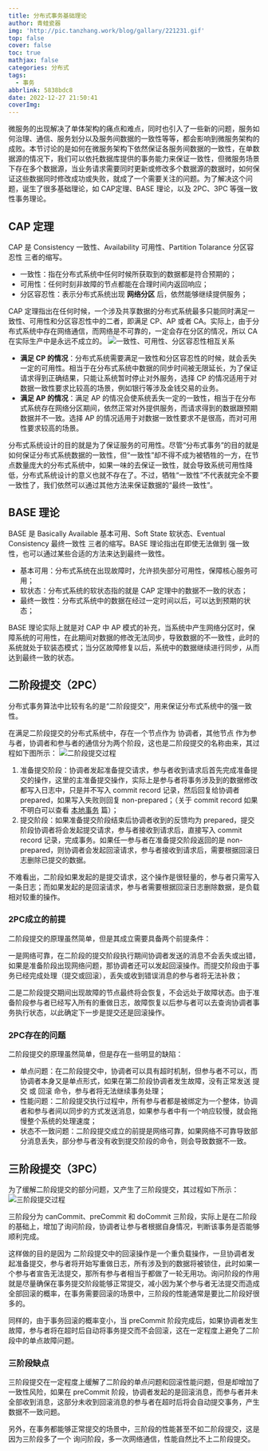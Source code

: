 ```yaml
---
title: 分布式事务基础理论
author: 青蛙瓷器
img: 'http://pic.tanzhang.work/blog/gallary/221231.gif'
top: false
cover: false
toc: true
mathjax: false
categories: 分布式
tags:
  - 事务
abbrlink: 5838bdc8
date: 2022-12-27 21:50:41
coverImg:
---
```

微服务的出现解决了单体架构的痛点和难点，同时也引入了一些新的问题，服务如何治理、通信、服务划分以及服务间数据的一致性等等，都会影响到微服务架构的成败。本节讨论的是如何在微服务架构下依然保证各服务间数据的一致性，在单数据源的情况下，我们可以依托数据库提供的事务能力来保证一致性，但微服务场景下存在多个数据源，当业务请求需要同时更新或修改多个数据源的数据时，如何保证这些数据同时修改成功或失败，就成了一个需要关注的问题。为了解决这个问题，诞生了很多基础理论，如 CAP定理、BASE 理论，以及 2PC、3PC 等强一致性事务理论。

## CAP 定理

CAP 是 Consistency 一致性、Availability 可用性、Partition Tolarance  分区容忍性 三者的缩写。

- 一致性：指在分布式系统中任何时候所获取到的数据都是符合预期的；
- 可用性：任何时刻非故障的节点都能在合理时间内返回响应；
- 分区容忍性：表示分布式系统出现 **网络分区** 后，依然能够继续提供服务；

CAP 定理指出在任何时候，一个涉及共享数据的分布式系统最多只能同时满足一致性、可用性和分区容忍性中的二者，即满足 CP、AP 或者 CA。实际上，由于分布式系统中存在网络通信，而网络是不可靠的，一定会存在分区的情况，所以 CA 在实际生产中是永远不成立的。
![一致性、可用性、分区容忍性相互关系](http://pic.tanzhang.work/blog/20221228161311.png)

- **满足 CP 的情况**：分布式系统需要满足一致性和分区容忍性的时候，就会丢失一定的可用性。相当于在分布式系统中数据的同步时间被无限延长，为了保证请求得到正确结果，只能让系统暂时停止对外服务，选择 CP 的情况适用于对数据一致性要求比较高的场景，例如银行等涉及金钱交易的业务。
- **满足 AP 的情况**：满足 AP 的情况会使系统丢失一定的一致性，相当于在分布式系统存在网络分区期间，依然正常对外提供服务，而请求得到的数据跟预期数据并不一致。选择 AP 的情况适用于对数据一致性要求不是很高，而对可用性要求较高的场景。

分布式系统设计的目的就是为了保证服务的可用性。尽管“分布式事务”的目的就是如何保证分布式系统数据的一致性，但“一致性”却不得不成为被牺牲的一方，在节点数量庞大的分布式系统中，如果一味的去保证一致性，就会导致系统可用性降低，分布式系统设计的意义也就不存在了。不过，牺牲“一致性”不代表就完全不要一致性了，我们依然可以通过其他方法来保证数据的“最终一致性”。

## BASE 理论

BASE 是 Basically Available 基本可用、Soft State 软状态、Eventual Consistency 最终一致性 三者的缩写。BASE 理论指出在即使无法做到 强一致性，也可以通过某些合适的方法来达到最终一致性。

- 基本可用：分布式系统在出现故障时，允许损失部分可用性，保障核心服务可用；
- 软状态：分布式系统的软状态指的就是 CAP 定理中的数据不一致的状态；
- 最终一致性：分布式系统中的数据在经过一定时间以后，可以达到预期的状态；

BASE 理论实际上就是对 CAP 中 AP 模式的补充，当系统中产生网络分区时，保障系统的可用性，在此期间对数据的修改无法同步，导致数据的不一致性，此时的系统就处于软装态模式；当分区故障修复以后，系统中的数据继续进行同步，从而达到最终一致的状态。

## 二阶段提交（2PC）

分布式事务算法中比较有名的是“二阶段提交”，用来保证分布式系统中的强一致性。

在满足二阶段提交的分布式系统中，存在一个节点作为 协调者，其他节点 作为参与者，协调者和参与者的通信分为两个阶段，这也是二阶段提交的名称由来，其过程如下图所示：
![二阶段提交过程](http://pic.tanzhang.work/blog/20221229223437.png)

1. 准备提交阶段：协调者发起准备提交请求，参与者收到请求后首先完成准备提交的操作，这里的主准备提交操作，实际上是参与者将事务涉及到的数据修改都写入日志中，只是并不写入 commit record 记录，然后回复给协调者 prepared，如果写入失败则回复 non-prepared；（关于 commit record 如果不明白可以查看 [本地事务](https://www.tanzhang.work/article/9d2ab52b.html) 篇）；
2. 提交阶段：如果准备提交阶段结束后协调者收到的反馈均为 prepared，提交阶段协调者将会发起提交请求，参与者接收到请求后，直接写入 commit record 记录，完成事务。如果任一参与者在准备提交阶段返回的是 non-prepared，则协调者会发起回滚请求，参与者接收到请求后，需要根据回滚日志删除已提交的数据。

不难看出，二阶段如果发起的是提交请求，这个操作是很轻量的，参与者只需写入一条日志；而如果发起的是回滚请求，参与者需要根据回滚日志删除数据，是负载相对较重的操作。

### 2PC成立的前提

二阶段提交的原理虽然简单，但是其成立需要具备两个前提条件：

一是网络可靠，在二阶段的提交阶段执行期间协调者发送的消息不会丢失或出错，如果是准备阶段出现网络问题，那协调者还可以发起回滚操作。而提交阶段由于事务已经完成处理（提交或回滚），丢失或收到错误消息的参与者将无法补救；

二是二阶段提交期间出现故障的节点最终将会恢复，不会远处于故障状态。由于准备阶段参与者已经写入所有的重做日志，故障恢复以后参与者可以去查询协调者事务执行状态，以此确定下一步是提交还是回滚操作。

### 2PC存在的问题

二阶段提交的原理虽然简单，但是存在一些明显的缺陷：

- 单点问题：在二阶段提交中，协调者可以具有超时机制，但参与者不可以，而协调者本身又是单点形式，如果在第二阶段协调者发生故障，没有正常发送 提交 或 回滚 命令，参与者将无法继续事务处理；
- 性能问题：二阶段提交执行过程中，所有参与者都是被绑定为一个整体，协调者和参与者间以同步的方式发送消息，如果参与者中有一个响应较慢，就会拖慢整个系统的处理速度；
- 状态不一致问题：二阶段提交成立的前提是网络可靠，如果网络不可靠导致部分消息丢失，部分参与者没有收到提交阶段的命令，则会导致数据不一致。

## 三阶段提交（3PC）

为了缓解二阶段提交的部分问题，又产生了三阶段提交，其过程如下所示：
![三阶段提交过程](http://pic.tanzhang.work/blog/20221230094224.png)

三阶段分为 canCommit、preCommit 和 doCommit 三阶段，实际上是在二阶段的基础上，增加了询问阶段，协调者让参与者根据自身情况，判断该事务是否能够顺利完成。

这样做的目的是因为 二阶段提交中的回滚操作是一个重负载操作，一旦协调者发起准备提交，参与者将开始写重做日志，所有涉及到的数据将被锁住，此时如果一个参与者宣告无法提交，那所有参与者相当于都做了一轮无用功。询问阶段的作用就是尽量确保在事务提交阶段能够正常提交，减小因为某个参与者无法提交而造成全部回滚的概率，在事务需要回滚的场景中，三阶段的性能通常是要比二阶段好很多的。

同样的，由于事务回滚的概率变小，当 preCommit 阶段完成后，如果协调者发生故障，参与者将在超时后自动将事务提交而不会回滚，这在一定程度上避免了二阶段中的单点故障问题。

### 三阶段缺点

三阶段提交在一定程度上缓解了二阶段的单点问题和回滚性能问题，但是却增加了一致性风险，如果在 preCommit 阶段，协调者发起的是回滚消息，而参与者并未全部收到消息，这部分未收到回滚消息的参与者在超时后将会自动提交事务，产生数据不一致问题。

另外，在事务都能够正常提交的场景中，三阶段的性能甚至不如二阶段提交，这是因为三阶段多了一个 询问阶段，多一次网络通信，性能自然比不上二阶段提交。
